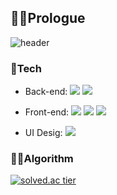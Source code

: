 ## 🧙‍♂️Prologue
![header](https://capsule-render.vercel.app/api?type=waving&color=gradient&height=265&section=header&text=Zakie's%20GitHub&fontSize=66&fontAlign=50&fontAlignY=38&animation=twinkling&desc=PCA%20Member)

### 🌟Tech
- Back-end: <span><img src="https://img.shields.io/badge/C-9999FF?style=flat-square&logo=C&logoColor=white"/></span>
<span><img src="https://img.shields.io/badge/Java-F1CCA4?style=flat-square&logo=Java&logoColor=white"/></span>

- Front-end: <span><img src="https://img.shields.io/badge/HTML5-E34F26?style=flat-square&logo=HTML5&logoColor=white"/></span>
<span><img src="https://img.shields.io/badge/CSS3-1572B6?style=flat-square&logo=CSS3&logoColor=white"/></span>
<span><img src="https://img.shields.io/badge/JavaScript-F7DF1E?style=flat-square&logo=JavaScript&logoColor=white"/></span>

- UI Desig: <span><img src="https://img.shields.io/badge/Adobe%20XD-470137?style=flat-square&logo=Adobe%20XD&logoColor=#FF61F6"/></span>

### 👨‍💻Algorithm
[![solved.ac tier](http://mazassumnida.wtf/api/v2/generate_badge?boj=kcj1607)](https://solved.ac/kcj1607)
